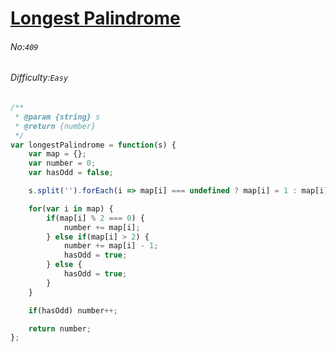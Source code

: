 # [Longest Palindrome](https://leetcode.com/problems/longest-palindrome/)
###### No:`409`
###### Difficulty:`Easy`


```javascript
/**
 * @param {string} s
 * @return {number}
 */
var longestPalindrome = function(s) {
    var map = {};
    var number = 0;
    var hasOdd = false;

    s.split('').forEach(i => map[i] === undefined ? map[i] = 1 : map[i]++);

    for(var i in map) {
        if(map[i] % 2 === 0) {
            number += map[i];
        } else if(map[i] > 2) {
            number += map[i] - 1;
            hasOdd = true;
        } else {
            hasOdd = true;
        }
    }

    if(hasOdd) number++;

    return number;
};
```
